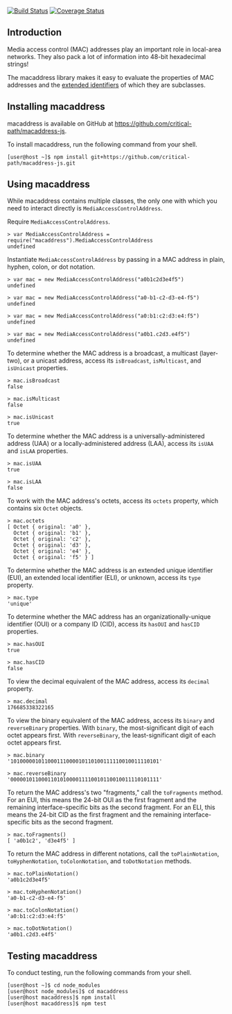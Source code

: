[![Build Status](https://travis-ci.com/critical-path/macaddress-js.svg?branch=master)](https://travis-ci.com/critical-path/macaddress-js) [![Coverage Status](https://coveralls.io/repos/github/critical-path/macaddress-js/badge.svg?branch=master)](https://coveralls.io/github/critical-path/macaddress-js?branch=master)

## Introduction

Media access control (MAC) addresses play an important role in local-area networks.  They also pack a lot of information into 48-bit hexadecimal strings!

The macaddress library makes it easy to evaluate the properties of MAC addresses and the [extended identifiers](https://standards.ieee.org/products-services/regauth/tut/index.html) of which they are subclasses.


## Installing macaddress

macaddress is available on GitHub at https://github.com/critical-path/macaddress-js.

To install macaddress, run the following command from your shell.

```console
[user@host ~]$ npm install git+https://github.com/critical-path/macaddress-js.git
```


## Using macaddress

While macaddress contains multiple classes, the only one with which you need to interact directly is `MediaAccessControlAddress`.

Require `MediaAccessControlAddress`.

```node
> var MediaAccessControlAddress = require("macaddress").MediaAccessControlAddress
undefined
```

Instantiate `MediaAccessControlAddress` by passing in a MAC address in plain, hyphen, colon, or dot notation.

```node
> var mac = new MediaAccessControlAddress("a0b1c2d3e4f5")
undefined
```

```node
> var mac = new MediaAccessControlAddress("a0-b1-c2-d3-e4-f5")
undefined
```

```node
> var mac = new MediaAccessControlAddress("a0:b1:c2:d3:e4:f5")
undefined
```

```node
> var mac = new MediaAccessControlAddress("a0b1.c2d3.e4f5")
undefined
```

To determine whether the MAC address is a broadcast, a multicast (layer-two), or a unicast address, access its `isBroadcast`, `isMulticast`, and `isUnicast` properties.

```node
> mac.isBroadcast
false
```

```node
> mac.isMulticast
false
```

```node
> mac.isUnicast
true
```

To determine whether the MAC address is a universally-administered address (UAA) or a locally-administered address (LAA), access its `isUAA` and `isLAA` properties.

```node
> mac.isUAA
true
```

```node
> mac.isLAA
false
```

To work with the MAC address's octets, access its `octets` property, which contains six `Octet` objects.

```node
> mac.octets
[ Octet { original: 'a0' },
  Octet { original: 'b1' },
  Octet { original: 'c2' },
  Octet { original: 'd3' },
  Octet { original: 'e4' },
  Octet { original: 'f5' } ]
```

To determine whether the MAC address is an extended unique identifier (EUI), an extended local identifier (ELI), or unknown, access its `type` property.

```node
> mac.type
'unique'
```

To determine whether the MAC address has an organizationally-unique identifier (OUI) or a company ID (CID), access its `hasOUI` and `hasCID` properties.

```node
> mac.hasOUI
true
```

```node
> mac.hasCID
false
```

To view the decimal equivalent of the MAC address, access its `decimal` property.

```node
> mac.decimal
176685338322165
```

To view the binary equivalent of the MAC address, access its `binary` and `reverseBinary` properties. With `binary`, the most-significant digit of each octet appears first.  With `reverseBinary`, the least-significant digit of each octet appears first.

```node
> mac.binary
'101000001011000111000010110100111110010011110101'
```

```node
> mac.reverseBinary
'000001011000110101000011110010110010011110101111'
```

To return the MAC address's two "fragments," call the `toFragments` method.  For an EUI, this means the 24-bit OUI as the first fragment and the remaining interface-specific bits as the second fragment.  For an ELI, this means the 24-bit CID as the first fragment and the remaining interface-specific bits as the second fragment.

```node
> mac.toFragments()
[ 'a0b1c2', 'd3e4f5' ]
```

To return the MAC address in different notations, call the `toPlainNotation`, `toHyphenNotation`, `toColonNotation`, and `toDotNotation` methods.

```node
> mac.toPlainNotation()
'a0b1c2d3e4f5'
```

```node
> mac.toHyphenNotation()
'a0-b1-c2-d3-e4-f5'
```

```node
> mac.toColonNotation()
'a0:b1:c2:d3:e4:f5'
```

```node
> mac.toDotNotation()
'a0b1.c2d3.e4f5'
```


## Testing macaddress

To conduct testing, run the following commands from your shell.

```console
[user@host ~]$ cd node_modules
[user@host node_modules]$ cd macaddress
[user@host macaddress]$ npm install
[user@host macaddress]$ npm test
```
